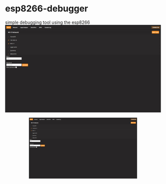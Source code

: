 # esp8266-debugger
simple debugging tool using the esp8266
![alt text](https://raw.githubusercontent.com/John-Khalil/esp8266-debugger/main/pics/scan%20for%20wifi.jpg)
<p align="center">
  <img src="https://raw.githubusercontent.com/John-Khalil/esp8266-debugger/main/pics/scan%20for%20wifi.jpg" width="350" title="hover text">
</p>
